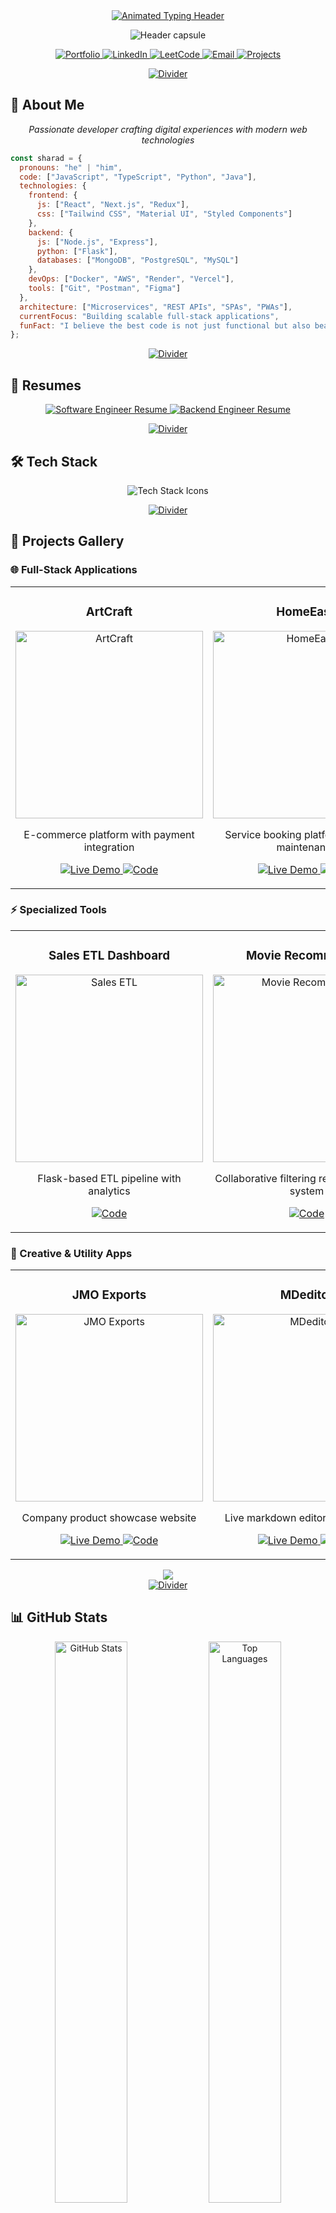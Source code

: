 <!-- GitHub Profile README with premium design -->
<div align="center">
  <a href="https://git.io/typing-svg"><img src="https://readme-typing-svg.demolab.com?font=JetBrains+Mono&weight=600&size=40&pause=1000&color=6366F1&center=true&vCenter=true&width=435&lines=Sharad+Chandel;Software+Engineer" alt="Animated Typing Header" /></a>
  
  <p align="center">
    <img src="https://capsule-render.vercel.app/api?type=waving&color=6366F1&height=120&section=header&text=Welcome!&fontSize=40&fontColor=ffffff&animation=fadeIn" alt="Header capsule" />
  </p>
</div>

<p align="center">
  <a href="https://sharad.is-a.dev">
    <img src="https://img.shields.io/badge/Portfolio-10B981?style=for-the-badge&logo=firefox&logoColor=white" alt="Portfolio"/>
  </a>
  <a href="https://www.linkedin.com/in/sharadchandel2005/">
    <img src="https://img.shields.io/badge/LinkedIn-0A66C2?style=for-the-badge&logo=linkedin&logoColor=white" alt="LinkedIn"/>
  </a>
  <a href="https://leetcode.com/u/SharadChandel/">
    <img src="https://img.shields.io/badge/LeetCode-FFA116?style=for-the-badge&logo=leetcode&logoColor=black" alt="LeetCode"/>
  </a>
  <a href="mailto:sharadchandel2005@gmail.com">
    <img src="https://img.shields.io/badge/Email-EA4335?style=for-the-badge&logo=gmail&logoColor=white" alt="Email"/>
  </a>
  <a href="https://github.com/SharadJ19?tab=repositories">
    <img src="https://img.shields.io/badge/Projects-F59E0B?style=for-the-badge&logo=github&logoColor=white" alt="Projects"/>
  </a>
</p>

<div align="center">
  <a href="https://ibb.co/zHGz3Mmd"><img src="https://i.ibb.co/HpnjcSKZ/Divider.png" alt="Divider" border="0"></a>
</div>

## 🎯 About Me

<p align="center">
  <i>Passionate developer crafting digital experiences with modern web technologies</i>
</p>

```javascript
const sharad = {
  pronouns: "he" | "him",
  code: ["JavaScript", "TypeScript", "Python", "Java"],
  technologies: {
    frontend: {
      js: ["React", "Next.js", "Redux"],
      css: ["Tailwind CSS", "Material UI", "Styled Components"]
    },
    backend: {
      js: ["Node.js", "Express"],
      python: ["Flask"],
      databases: ["MongoDB", "PostgreSQL", "MySQL"]
    },
    devOps: ["Docker", "AWS", "Render", "Vercel"],
    tools: ["Git", "Postman", "Figma"]
  },
  architecture: ["Microservices", "REST APIs", "SPAs", "PWAs"],
  currentFocus: "Building scalable full-stack applications",
  funFact: "I believe the best code is not just functional but also beautiful"
};
```

<div align="center">
  <a href="https://ibb.co/zHGz3Mmd"><img src="https://i.ibb.co/HpnjcSKZ/Divider.png" alt="Divider" border="0"></a>
</div>

## 📄 Resumes

<p align="center">
  <a href="https://drive.google.com/file/d/1dCJIIOH9gPvlxkFvwZzT08Ottwi6IkwJ/view?usp=sharing">
    <img src="https://img.shields.io/badge/Software_Engineer_Resume-8B5CF6?style=for-the-badge&logo=readdotcv&logoColor=white" alt="Software Engineer Resume"/>
  </a>
  <a href="https://drive.google.com/file/d/1KpXb0k6AXP7qnvs4kZe0g6InFBeSQ7m0/view?usp=sharing">
    <img src="https://img.shields.io/badge/Backend_Engineer_Resume-6366F1?style=for-the-badge&logo=readdotcv&logoColor=white" alt="Backend Engineer Resume"/>
  </a>
</p>

<div align="center">
  <a href="https://ibb.co/zHGz3Mmd"><img src="https://i.ibb.co/HpnjcSKZ/Divider.png" alt="Divider" border="0"></a>
</div>

## 🛠 Tech Stack

<p align="center">
  <img src="https://skillicons.dev/icons?i=java,react,nextjs,typescript,javascript,nodejs,express,tailwind,mongodb,postgres,mysql,py,flask,docker,aws,git,postman,vercel&perline=9" alt="Tech Stack Icons" />
</p>

<div align="center">
  <a href="https://ibb.co/zHGz3Mmd"><img src="https://i.ibb.co/HpnjcSKZ/Divider.png" alt="Divider" border="0"></a>
</div>

## 🚀 Projects Gallery

### 🌐 Full-Stack Applications

<table>
  <tr>
    <td width="33.3%" align="center">
      <h3>ArtCraft</h3>
      <a href="https://artcraft.onrender.com/">
        <img src="https://socialify.git.ci/SharadJ19/artcraft/image?font=Inter&logo=https%3A%2F%2Fimg.icons8.com%2Ffluency%2F96%2F000000%2Fonline-store.png&name=1&owner=1&pattern=Plus&theme=Dark" width="300" alt="ArtCraft" />
      </a>
      <p>E-commerce platform with payment integration</p>
      <p>
        <a href="https://artcraft.onrender.com/">
          <img src="https://img.shields.io/badge/LIVE_DEMO-10B981?style=for-the-badge&logo=vercel&logoColor=white" alt="Live Demo" />
        </a>
        <a href="https://github.com/SharadJ19/artcraft">
          <img src="https://img.shields.io/badge/CODE-8B5CF6?style=for-the-badge&logo=github&logoColor=white" alt="Code" />
        </a>
      </p>
    </td>
    <td width="33.3%" align="center">
      <h3>HomeEase</h3>
      <a href="https://homeease-oa77.onrender.com/">
        <img src="https://socialify.git.ci/SharadJ19/homeease/image?font=Inter&logo=https%3A%2F%2Fimg.icons8.com%2Ffluency%2F96%2F000000%2Fhome.png&name=1&owner=1&pattern=Signal&theme=Dark" width="300" alt="HomeEase" />
      </a>
      <p>Service booking platform for home maintenance</p>
      <p>
        <a href="https://homeease-oa77.onrender.com/">
          <img src="https://img.shields.io/badge/LIVE_DEMO-10B981?style=for-the-badge&logo=vercel&logoColor=white" alt="Live Demo" />
        </a>
        <a href="https://github.com/SharadJ19/homeease">
          <img src="https://img.shields.io/badge/CODE-8B5CF6?style=for-the-badge&logo=github&logoColor=white" alt="Code" />
        </a>
      </p>
    </td>
    <td width="33.3%" align="center">
      <h3>Theraiva</h3>
      <a href="https://theraiva.onrender.com/">
        <img src="https://socialify.git.ci/SharadJ19/theraiva/image?font=Inter&logo=https%3A%2F%2Fimg.icons8.com%2Ffluency%2F96%2F000000%2Fartificial-intelligence.png&name=1&owner=1&pattern=Formal%20Invitation&theme=Dark" width="300" alt="Theraiva" />
      </a>
      <p>AI mental wellness chat assistant</p>
      <p>
        <a href="https://theraiva.onrender.com/">
          <img src="https://img.shields.io/badge/LIVE_DEMO-10B981?style=for-the-badge&logo=vercel&logoColor=white" alt="Live Demo" />
        </a>
        <a href="https://github.com/SharadJ19/theraiva">
          <img src="https://img.shields.io/badge/CODE-8B5CF6?style=for-the-badge&logo=github&logoColor=white" alt="Code" />
        </a>
      </p>
    </td>
  </tr>
</table>

### ⚡ Specialized Tools

<table>
  <tr>
    <td width="33.3%" align="center">
      <h3>Sales ETL Dashboard</h3>
      <a href="https://github.com/SharadJ19/sales-etl-dashboard">
        <img src="https://socialify.git.ci/SharadJ19/sales-etl-dashboard/image?font=Inter&logo=https%3A%2F%2Fimg.icons8.com%2Ffluency%2F96%2F000000%2Fdata-configuration.png&name=1&owner=1&pattern=Circuit%20Board&theme=Dark" width="300" alt="Sales ETL" />
      </a>
      <p>Flask-based ETL pipeline with analytics</p>
      <p>
        <a href="https://github.com/SharadJ19/sales-etl-dashboard">
          <img src="https://img.shields.io/badge/CODE-8B5CF6?style=for-the-badge&logo=github&logoColor=white" alt="Code" />
        </a>
      </p>
    </td>
    <td width="33.3%" align="center">
      <h3>Movie Recommender</h3>
      <a href="https://github.com/SharadJ19/movie-recommender">
        <img src="https://socialify.git.ci/SharadJ19/movie-recommender/image?font=Inter&logo=https%3A%2F%2Fimg.icons8.com%2Ffluency%2F96%2F000000%2Fclapperboard.png&name=1&owner=1&pattern=Charlie%20Brown&theme=Dark" width="300" alt="Movie Recommender" />
      </a>
      <p>Collaborative filtering recommendation system</p>
      <p>
        <a href="https://github.com/SharadJ19/movie-recommender">
          <img src="https://img.shields.io/badge/CODE-8B5CF6?style=for-the-badge&logo=github&logoColor=white" alt="Code" />
        </a>
      </p>
    </td>
    <td width="33.3%" align="center">
      <h3>AnonChat</h3>
      <a href="https://anonchat-w4dw.onrender.com/">
        <img src="https://socialify.git.ci/SharadJ19/anonchat/image?font=Inter&logo=https%3A%2F%2Fimg.icons8.com%2Ffluency%2F96%2F000000%2Fsecured-letter.png&name=1&owner=1&pattern=Plus&theme=Dark" width="300" alt="AnonChat" />
      </a>
      <p>Real-time anonymous chat application</p>
      <p>
        <a href="https://anonchat-w4dw.onrender.com/">
          <img src="https://img.shields.io/badge/LIVE_DEMO-10B981?style=for-the-badge&logo=vercel&logoColor=white" alt="Live Demo" />
        </a>
        <a href="https://github.com/SharadJ19/anonchat">
          <img src="https://img.shields.io/badge/CODE-8B5CF6?style=for-the-badge&logo=github&logoColor=white" alt="Code" />
        </a>
      </p>
    </td>
  </tr>
</table>

### 🎨 Creative & Utility Apps

<table>
  <tr>
    <td width="33.3%" align="center">
      <h3>JMO Exports</h3>
      <a href="https://jmo.vercel.app/">
        <img src="https://socialify.git.ci/SharadJ19/jmo/image?font=Inter&logo=https%3A%2F%2Fimg.icons8.com%2Ffluency%2F96%2F000000%2Fcompany.png&name=1&owner=1&pattern=Diagonal%20Stripes&theme=Dark" width="300" alt="JMO Exports" />
      </a>
      <p>Company product showcase website</p>
      <p>
        <a href="https://jmo.vercel.app/">
          <img src="https://img.shields.io/badge/LIVE_DEMO-10B981?style=for-the-badge&logo=vercel&logoColor=white" alt="Live Demo" />
        </a>
        <a href="https://github.com/SharadJ19/jmo">
          <img src="https://img.shields.io/badge/CODE-8B5CF6?style=for-the-badge&logo=github&logoColor=white" alt="Code" />
        </a>
      </p>
    </td>
    <td width="33.3%" align="center">
      <h3>MDeditor</h3>
      <a href="https://mdeditor.onrender.com/">
        <img src="https://socialify.git.ci/SharadJ19/mdeditor/image?font=Inter&logo=https%3A%2F%2Fimg.icons8.com%2Ffluency%2F96%2F000000%2Fmarkdown.png&name=1&owner=1&pattern=Signal&theme=Dark" width="300" alt="MDeditor" />
      </a>
      <p>Live markdown editor with preview</p>
      <p>
        <a href="https://mdeditor.onrender.com/">
          <img src="https://img.shields.io/badge/LIVE_DEMO-10B981?style=for-the-badge&logo=vercel&logoColor=white" alt="Live Demo" />
        </a>
        <a href="https://github.com/SharadJ19/mdeditor">
          <img src="https://img.shields.io/badge/CODE-8B5CF6?style=for-the-badge&logo=github&logoColor=white" alt="Code" />
        </a>
      </p>
    </td>
    <td width="33.3%" align="center">
      <h3>AI Chatbot</h3>
      <a href="https://aichatbot-93ke.onrender.com/">
        <img src="https://socialify.git.ci/SharadJ19/aichatbot/image?font=Inter&logo=https%3A%2F%2Fimg.icons8.com%2Ffluency%2F96%2F000000%2Fai.png&name=1&owner=1&pattern=Formal%20Invitation&theme=Dark" width="300" alt="AI Chatbot" />
      </a>
      <p>GeminiAPI-powered chatbot interface</p>
      <p>
        <a href="https://aichatbot-93ke.onrender.com/">
          <img src="https://img.shields.io/badge/LIVE_DEMO-10B981?style=for-the-badge&logo=vercel&logoColor=white" alt="Live Demo" />
        </a>
        <a href="https://github.com/SharadJ19/aichatbot">
          <img src="https://img.shields.io/badge/CODE-8B5CF6?style=for-the-badge&logo=github&logoColor=white" alt="Code" />
        </a>
      </p>
    </td>
  </tr>
</table>

<div align="center">
  <a href="https://github.com/SharadJ19?tab=repositories">
    <img src="https://img.shields.io/badge/🔍_Explore_All_Projects-6366F1?style=for-the-badge&logo=github&logoColor=white" />
  </a>
</div>

<div align="center">
  <a href="https://ibb.co/zHGz3Mmd"><img src="https://i.ibb.co/HpnjcSKZ/Divider.png" alt="Divider" border="0"></a>
</div>

## 📊 GitHub Stats

<div align="center">
  <img src="https://github-readme-stats.vercel.app/api?username=SharadJ19&show_icons=true&count_private=true&hide_border=true&theme=nightowl&bg_color=00000000&title_color=6366F1&icon_color=F59E0B&text_color=ffffff" alt="GitHub Stats" width="48%" />
  <img src="https://github-readme-stats.vercel.app/api/top-langs/?username=SharadJ19&layout=compact&hide_border=true&theme=nightowl&bg_color=00000000&title_color=6366F1&text_color=ffffff" alt="Top Languages" width="48%" />
</div>

<div align="center">
  <img src="https://github-readme-activity-graph.vercel.app/graph?username=SharadJ19&theme=nightowl&bg_color=00000000&hide_border=true&area=true&color=6366F1&line=8B5CF6&point=F59E0B" alt="GitHub Activity Graph" width="90%" />
</div>

<div align="center">
  <a href="https://ibb.co/zHGz3Mmd"><img src="https://i.ibb.co/HpnjcSKZ/Divider.png" alt="Divider" border="0"></a>
</div>

## 📫 Let's Connect

<p align="center">
  <a href="mailto:sharadchandel2005@gmail.com">
    <img src="https://img.shields.io/badge/Email_sharadchandel2005@gmail.com-EA4335?style=for-the-badge&logo=gmail&logoColor=white" />
  </a>
  <a href="https://sharad.is-a.dev">
    <img src="https://img.shields.io/badge/Portfolio_sharad.is--a.dev-10B981?style=for-the-badge&logo=firefox&logoColor=white" />
  </a>
  <a href="https://www.linkedin.com/in/sharadchandel2005/">
    <img src="https://img.shields.io/badge/LinkedIn_Sharad_Chandel-0A66C2?style=for-the-badge&logo=linkedin&logoColor=white" />
  </a>
  <a href="https://leetcode.com/u/SharadChandel/">
    <img src="https://img.shields.io/badge/LeetCode_SharadChandel-FFA116?style=for-the-badge&logo=leetcode&logoColor=black" />
  </a>
  <a href="https://drive.google.com/file/d/1dCJIIOH9gPvlxkFvwZzT08Ottwi6IkwJ/view?usp=sharing">
    <img src="https://img.shields.io/badge/Software_Engineer_Resume-8B5CF6?style=for-the-badge&logo=readdotcv&logoColor=white" />
  </a>
  <a href="https://drive.google.com/file/d/1KpXb0k6AXP7qnvs4kZe0g6InFBeSQ7m0/view?usp=sharing">
    <img src="https://img.shields.io/badge/Backend_Engineer_Resume-6366F1?style=for-the-badge&logo=readdotcv&logoColor=white" />
  </a>
</p>

<div align="center">
  <img src="https://komarev.com/ghpvc/?username=SharadJ19&label=Profile+Views&color=6366F1&style=for-the-badge" alt="Profile views" />
  <img src="https://capsule-render.vercel.app/api?type=waving&color=6366F1&height=120&section=footer&fontSize=40&fontColor=ffffff&animation=fadeIn" alt="Footer capsule" />
</div>
